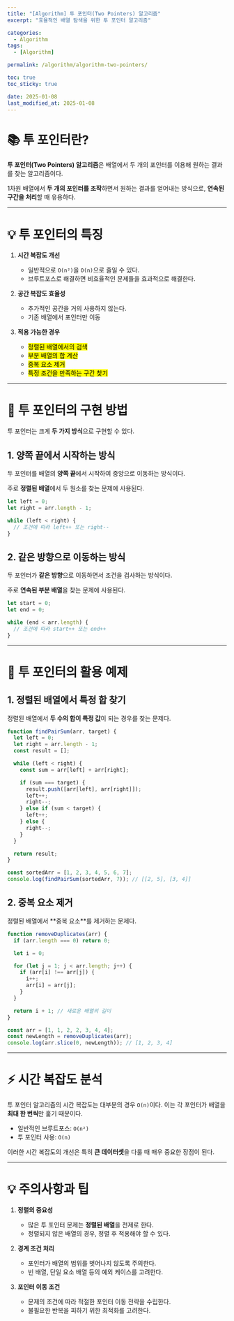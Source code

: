 ```yaml
---
title: "[Algorithm] 투 포인터(Two Pointers) 알고리즘"
excerpt: "효율적인 배열 탐색을 위한 투 포인터 알고리즘"

categories:
  - Algorithm
tags:
  - [Algorithm]

permalink: /algorithm/algorithm-two-pointers/

toc: true
toc_sticky: true

date: 2025-01-08
last_modified_at: 2025-01-08
---
```


# 📚 투 포인터란?

**투 포인터(Two Pointers) 알고리즘**은 배열에서 두 개의 포인터를 이용해 원하는 결과를 찾는 알고리즘이다.

1차원 배열에서 **두 개의 포인터를 조작**하면서 원하는 결과를 얻어내는 방식으로, **연속된 구간을 처리**할 때 유용하다.

---

# 💡 투 포인터의 특징

1. **시간 복잡도 개선**

   - 일반적으로 `O(n²)`을 `O(n)`으로 줄일 수 있다.
   - 브루트포스로 해결하면 비효율적인 문제들을 효과적으로 해결한다.

2. **공간 복잡도 효율성**

   - 추가적인 공간을 거의 사용하지 않는다.
   - 기존 배열에서 포인터만 이동

3. **적용 가능한 경우**

   - <mark>정렬된 배열에서의 검색</mark>
   - <mark>부분 배열의 합 계산</mark>
   - <mark>중복 요소 제거</mark>
   - <mark>특정 조건을 만족하는 구간 찾기</mark>

---

# 🎯 투 포인터의 구현 방법

투 포인터는 크게 **두 가지 방식**으로 구현할 수 있다.

<h2>1. 양쪽 끝에서 시작하는 방식</h2>

두 포인터를 배열의 **양쪽 끝**에서 시작하여 중앙으로 이동하는 방식이다.

주로 **정렬된 배열**에서 두 원소를 찾는 문제에 사용된다.

```javascript
let left = 0;
let right = arr.length - 1;

while (left < right) {
  // 조건에 따라 left++ 또는 right--
}
```

<h2>2. 같은 방향으로 이동하는 방식</h2>

두 포인터가 **같은 방향**으로 이동하면서 조건을 검사하는 방식이다.

주로 **연속된 부분 배열**을 찾는 문제에 사용된다.

```javascript
let start = 0;
let end = 0;

while (end < arr.length) {
  // 조건에 따라 start++ 또는 end++
}
```

---

# 🌟 투 포인터의 활용 예제

## 1. 정렬된 배열에서 특정 합 찾기

정렬된 배열에서 **두 수의 합이 특정 값**이 되는 경우를 찾는 문제다.

```javascript
function findPairSum(arr, target) {
  let left = 0;
  let right = arr.length - 1;
  const result = [];

  while (left < right) {
    const sum = arr[left] + arr[right];

    if (sum === target) {
      result.push([arr[left], arr[right]]);
      left++;
      right--;
    } else if (sum < target) {
      left++;
    } else {
      right--;
    }
  }

  return result;
}

const sortedArr = [1, 2, 3, 4, 5, 6, 7];
console.log(findPairSum(sortedArr, 7)); // [[2, 5], [3, 4]]
```

<h2>2. 중복 요소 제거</h2>
정렬된 배열에서 **중복 요소**를 제거하는 문제다.

```javascript
function removeDuplicates(arr) {
  if (arr.length === 0) return 0;

  let i = 0;

  for (let j = 1; j < arr.length; j++) {
    if (arr[i] !== arr[j]) {
      i++;
      arr[i] = arr[j];
    }
  }

  return i + 1; // 새로운 배열의 길이
}

const arr = [1, 1, 2, 2, 3, 4, 4];
const newLength = removeDuplicates(arr);
console.log(arr.slice(0, newLength)); // [1, 2, 3, 4]
```

---

# ⚡ 시간 복잡도 분석

투 포인터 알고리즘의 시간 복잡도는 대부분의 경우 `O(n)`이다. 이는 각 포인터가 배열을 **최대 한 번씩**만 훑기 때문이다.

- 일반적인 브루트포스: `O(n²)`
- 투 포인터 사용: `O(n)`

이러한 시간 복잡도의 개선은 특히 **큰 데이터셋**을 다룰 때 매우 중요한 장점이 된다.

---

# 💡 주의사항과 팁

1. **정렬의 중요성**

   - 많은 투 포인터 문제는 **정렬된 배열**을 전제로 한다.
   - 정렬되지 않은 배열의 경우, 정렬 후 적용해야 할 수 있다.

2. **경계 조건 처리**

   - 포인터가 배열의 범위를 벗어나지 않도록 주의한다.
   - 빈 배열, 단일 요소 배열 등의 예외 케이스를 고려한다.

3. **포인터 이동 조건**

   - 문제의 조건에 따라 적절한 포인터 이동 전략을 수립한다.
   - 불필요한 반복을 피하기 위한 최적화를 고려한다.
